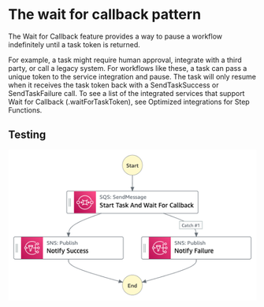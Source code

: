 # The wait for callback pattern

The Wait for Callback feature provides a way to pause a workflow indefinitely until a task token is returned.

For example, a task might require human approval, integrate with a third party, or call a legacy system. For workflows like these, a task can pass a unique token to the service integration and pause. The task will only resume when it receives the task token back with a SendTaskSuccess or SendTaskFailure call. To see a list of the integrated services that support Wait for Callback (.waitForTaskToken), see Optimized integrations for Step Functions.

## Testing  


![image](./resources/wait-for-callback.png)